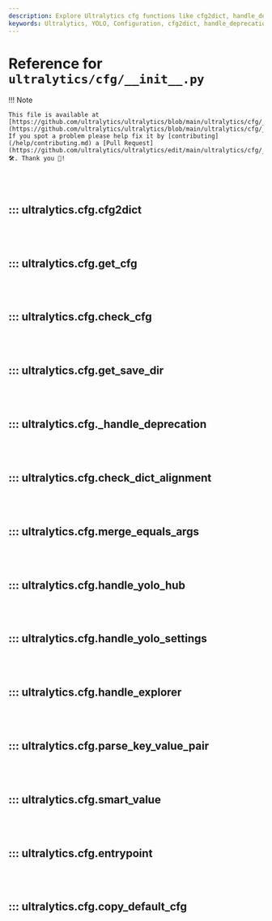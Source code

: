 ```yaml
---
description: Explore Ultralytics cfg functions like cfg2dict, handle_deprecation, merge_equal_args & more to handle YOLO settings and configurations efficiently.
keywords: Ultralytics, YOLO, Configuration, cfg2dict, handle_deprecation, merge_equals_args, handle_yolo_settings, copy_default_cfg, Image Detection
---
```


# Reference for `ultralytics/cfg/__init__.py`

!!! Note

    This file is available at [https://github.com/ultralytics/ultralytics/blob/main/ultralytics/cfg/__init__.py](https://github.com/ultralytics/ultralytics/blob/main/ultralytics/cfg/__init__.py). If you spot a problem please help fix it by [contributing](/help/contributing.md) a [Pull Request](https://github.com/ultralytics/ultralytics/edit/main/ultralytics/cfg/__init__.py) 🛠️. Thank you 🙏!

<br><br>

## ::: ultralytics.cfg.cfg2dict

<br><br>

## ::: ultralytics.cfg.get_cfg

<br><br>

## ::: ultralytics.cfg.check_cfg

<br><br>

## ::: ultralytics.cfg.get_save_dir

<br><br>

## ::: ultralytics.cfg._handle_deprecation

<br><br>

## ::: ultralytics.cfg.check_dict_alignment

<br><br>

## ::: ultralytics.cfg.merge_equals_args

<br><br>

## ::: ultralytics.cfg.handle_yolo_hub

<br><br>

## ::: ultralytics.cfg.handle_yolo_settings

<br><br>

## ::: ultralytics.cfg.handle_explorer

<br><br>

## ::: ultralytics.cfg.parse_key_value_pair

<br><br>

## ::: ultralytics.cfg.smart_value

<br><br>

## ::: ultralytics.cfg.entrypoint

<br><br>

## ::: ultralytics.cfg.copy_default_cfg

<br><br>
